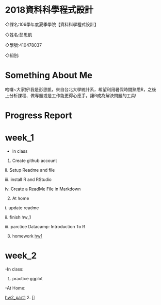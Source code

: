 #  2018資料科學程式設計

◇課名:106學年度夏季學院【資料科學程式設計】

◇姓名:彭思凱

◇學號:410478037

◇組別:
  
#  Something About Me
  哈囉~大家好!我是彭思凱，來自台北大學統計系，希望利用暑假時間熟悉R，之後上分析課程、做專題或是工作能更得心應手，讓R成為解決問題的工具!
  
# Progress Report
  
# week_1
  
  - In class
1. Create github account

ii. Setup Readme and file

iii. install R and RStudio

iv. Create a ReadMe File in Markdown 

2. At home

i. update readme

ii. finish hw_1

iii. parctice Datacamp: Introduction To R


3. homework
  [hw1](https://ashley3477.github.io/R_2018Summer/Week_1/hw1.html)

# week_2

-In class:

1. practice ggplot


-At Home:

[hw2_part1](https://ashley3477.github.io/R_2018Summer/Week_2/task1.html)
2. []